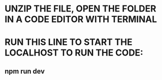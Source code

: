 # UNZIP THE FILE, OPEN THE FOLDER IN A CODE EDITOR WITH TERMINAL
# RUN THIS LINE TO START THE LOCALHOST TO RUN THE CODE: 
## npm run dev
